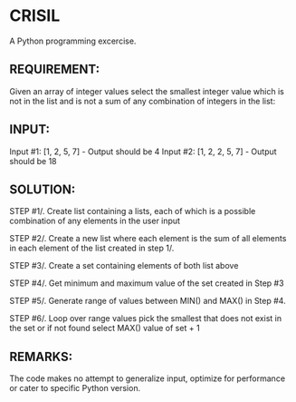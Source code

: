 # CRISIL
A Python programming excercise.

REQUIREMENT:
------------
Given an array of integer values select the smallest integer value which is not in
the list and is not a sum of any combination of integers in the list:

INPUT:
------------
Input #1: [1, 2, 5, 7] - Output should be 4
Input #2: [1, 2, 2, 5, 7] - Output should be 18

SOLUTION:
------------

STEP #1/. Create list containing a lists, each of which is a possible combination
               of any elements in the user input
               
STEP #2/. Create a new list where each element is the sum of all elements in each
               element of the list created in step 1/.
               
STEP #3/. Create a set containing elements of both list above

STEP #4/. Get minimum and maximum value of the set created in Step #3

STEP #5/. Generate range of values between MIN() and MAX() in Step #4.

STEP #6/. Loop over range values pick the smallest that does not exist
                in the set or if not found select MAX() value of set + 1
                
REMARKS:
------------
The code makes no attempt to generalize input, optimize for performance or cater to specific Python version.
